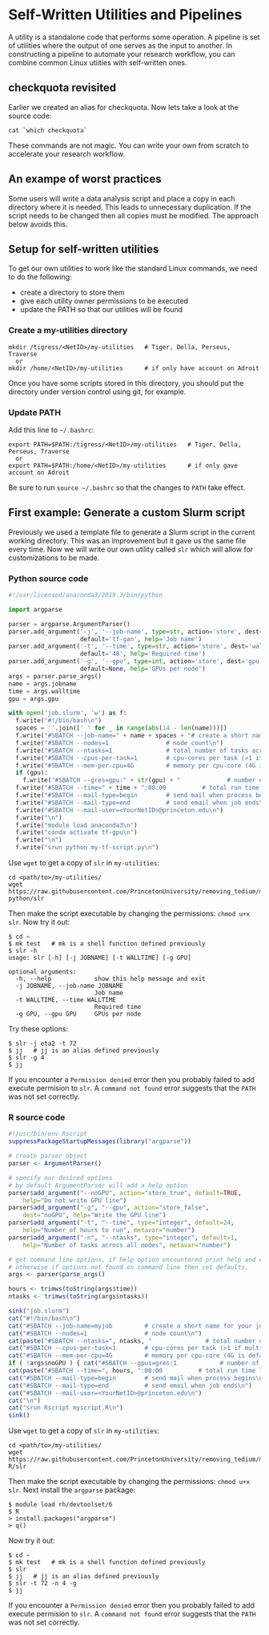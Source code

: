 # Self-Written Utilities and Pipelines

A utility is a standalone code that performs some operation. A pipeline is set of utilities where the output of one serves as the input to another. In constructing a pipeline to automate your research workflow, you can combine common Linux utiities with self-written ones.

## checkquota revisited

Earlier we created an alias for checkquota. Now lets take a look at the source code:

```
cat `which checkquota`
```

These commands are not magic. You can write your own from scratch to accelerate your research workflow.

## An exampe of worst practices

Some users will write a data analysis script and place a copy in each directory where it is needed. This leads to unnecessary duplication. If the script needs to be changed then all copies must be modified. The approach below avoids this.

## Setup for self-written utilities

To get our own utilities to work like the standard Linux commands, we need to do the following:

+ create a directory to store them
+ give each utility owner permissions to be executed
+ update the PATH so that our utilities will be found

### Create a my-utilities directory

```
mkdir /tigress/<NetID>/my-utilities   # Tiger, Della, Perseus, Traverse
  or
mkdir /home/<NetID>/my-utilities      # if only have account on Adroit
```

Once you have some scripts stored in this directory, you should put the directory under version control using git, for example.

### Update PATH

Add this line to `~/.bashrc`:

```
export PATH=$PATH:/tigress/<NetID>/my-utilities   # Tiger, Della, Perseus, Traverse
  or
export PATH=$PATH:/home/<NetID>/my-utilities      # if only gave account on Adroit
```

Be sure to run `source ~/.bashrc` so that the changes to `PATH` take effect.

## First example: Generate a custom Slurm script

Previously we used a template file to generate a Slurm script in the current working directory. This was an improvement but it gave us the same file every time. Now we will write our own utility called `slr` which will allow for customizations to be made.

### Python source code

```python
#!/usr/licensed/anaconda3/2019.3/bin/python

import argparse

parser = argparse.ArgumentParser()
parser.add_argument('-j', '--job-name', type=str, action='store', dest='jobname',
                    default='tf-gan', help='Job name')
parser.add_argument('-t', '--time', type=str, action='store', dest='walltime',
                    default='48', help='Required time')
parser.add_argument('-g', '--gpu', type=int, action='store', dest='gpu',
                    default=None, help='GPUs per node')
args = parser.parse_args()
name = args.jobname
time = args.walltime
gpu = args.gpu

with open('job.slurm', 'w') as f:
  f.write("#!/bin/bash\n")
  spaces = ''.join([' ' for _ in range(abs(14 - len(name)))])
  f.write("#SBATCH --job-name=" + name + spaces + "# create a short name for your job\n")
  f.write("#SBATCH --nodes=1                # node count\n")
  f.write("#SBATCH --ntasks=1               # total number of tasks across all nodes\n")
  f.write("#SBATCH --cpus-per-task=1        # cpu-cores per task (>1 if multi-threaded tasks)\n")
  f.write("#SBATCH --mem-per-cpu=4G         # memory per cpu-core (4G is default)\n")
  if (gpu):
    f.write("#SBATCH --gres=gpu:" + str(gpu) + "             # number of gpus per node\n")
  f.write("#SBATCH --time=" + time + ":00:00          # total run time limit (HH:MM:SS)\n")
  f.write("#SBATCH --mail-type=begin        # send mail when process begins\n")
  f.write("#SBATCH --mail-type=end          # send email when job ends\n")
  f.write("#SBATCH --mail-user=<YourNetID>@princeton.edu\n")
  f.write("\n")
  f.write("module load anaconda3\n")
  f.write("conda activate tf-gpu\n")
  f.write("\n")
  f.write("srun python my-tf-script.py\n")
```

Use `wget` to get a copy of `slr` in `my-utilities`:

```
cd <path/to>/my-utilities/
wget https://raw.githubusercontent.com/PrincetonUniversity/removing_tedium/master/07_self_written_utilities/slr-python/slr
```

Then make the script executable by changing the permissions: `chmod u+x slr`. Now try it out:

```
$ cd ~
$ mk test   # mk is a shell function defined previously
$ slr -h
usage: slr [-h] [-j JOBNAME] [-t WALLTIME] [-g GPU]

optional arguments:
  -h, --help            show this help message and exit
  -j JOBNAME, --job-name JOBNAME
                        Job name
  -t WALLTIME, --time WALLTIME
                        Required time
  -g GPU, --gpu GPU     GPUs per node
```

Try these options:

```
$ slr -j eta2 -t 72
$ jj   # jj is an alias defined previously
$ slr -g 4
$ jj
```

If you encounter a `Permission denied` error then you probably failed to add execute permision to `slr`. A `command not found` error suggests that the `PATH` was not set correctly.

### R source code

```R
#!/usr/bin/env Rscript
suppressPackageStartupMessages(library("argparse"))

# create parser object
parser <- ArgumentParser()

# specify our desired options
# by default ArgumentParser will add a help option
parser$add_argument("--noGPU", action="store_true", default=TRUE,
    help="Do not write GPU line")
parser$add_argument("-g", "--gpu", action="store_false",
    dest="noGPU", help="Write the GPU line")
parser$add_argument("-t", "--time", type="integer", default=24, 
    help="Number of hours to run", metavar="number")
parser$add_argument("-n", "--ntasks", type="integer", default=1, 
    help="Number of tasks across all nodes", metavar="number")

# get command line options, if help option encountered print help and exit,
# otherwise if options not found on command line then set defaults, 
args <- parser$parse_args()

hours <- trimws(toString(args$time))
ntasks <- trimws(toString(args$ntasks))

sink("job.slurm")
cat("#!/bin/bash\n")
cat("#SBATCH --job-name=myjob         # create a short name for your job\n")
cat("#SBATCH --nodes=1                # node count\n")
cat(paste("#SBATCH --ntasks=", ntasks, "               # total number of tasks across all nodes\n", sep=""))
cat("#SBATCH --cpus-per-task=1        # cpu-cores per task (>1 if multithread tasks)\n")
cat("#SBATCH --mem-per-cpu=4G         # memory per cpu-core (4G is default)\n")
if ( !args$noGPU ) { cat("#SBATCH --gpus=gres:1            # number of gpus per node\n") }
cat(paste("#SBATCH --time=", hours, ":00:00          # total run time limit (HH:MM:SS)\n", sep=""))
cat("#SBATCH --mail-type=begin        # send mail when process begins\n")
cat("#SBATCH --mail-type=end          # send email when job ends\n")
cat("#SBATCH --mail-user=<YourNetID>@princeton.edu\n")
cat("\n")
cat("srun Rscript myscript.R\n")
sink()
```

Use `wget` to get a copy of `slr` in `my-utilities`:

```
cd <path/to>/my-utilities/
wget https://raw.githubusercontent.com/PrincetonUniversity/removing_tedium/master/07_self_written_utilities/slr-R/slr
```

Then make the script executable by changing the permissions: `chmod u+x slr`. Next install the `argparse` package:

```
$ module load rh/devtoolset/6
$ R
> install.packages("argparse")
> q()
```

Now try it out:

```
$ cd ~
$ mk test   # mk is a shell function defined previously
$ slr
$ jj   # jj is an alias defined previously
$ slr -t 72 -n 4 -g
$ jj
```

If you encounter a `Permission denied` error then you probably failed to add execute permision to `slr`. A `command not found` error suggests that the `PATH` was not set correctly.
